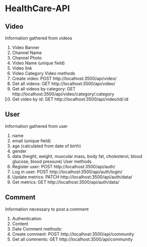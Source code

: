 # HealthCare-API

## Video
Information gathered from videos
1. Video Banner
2. Channel Name
3. Channel Photo
4. Video Name (unique field)
5. Video link
6. Video Category
Video methods 
1. Create video: POST  http://localhost:3500/api/video/
2. Get all videos: GET http://localhost:3500/api/video/
3. Get all videos by category: GET http://localhost:3500/api/video/category/:category
4. Get video by id: GET http://localhost:3500/api/video/id/:id

## User
Information gathered from user
1. name
2. email (unique field)
3. age (calculated from date of birth)
4. gender
5. data (height, weight, muscular mass, body fat, cholesterol, blood glucose, blood pressure)
User methods
1. Register user: POST http://localhost:3500/api/auth/
2. Log in user: POST http://localhost:3500/api/auth/login/
3. Update metrics: PATCH http://localhost:3500/api/auth/data/
4. Get metrics: GET http://localhost:3500/api/auth/data/

## Comment
Information necessary to post a comment
1. Authentication
2. Content
3. Date
Comment methods:
1. Create comment: POST http://localhost:3500/api/community
2. Get all comments: GET http://localhost:3500/api/community